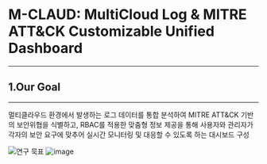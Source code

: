 # M-CLAUD: MultiCloud Log & MITRE ATT&CK Customizable Unified Dashboard
---

## 1.Our Goal
---
멀티클라우드 환경에서 발생하는 로그 데이터를 통합 분석하여 MITRE ATT&CK 기반의 보안위협을 식별하고, RBAC를 적용한 맞춤형 정보 제공을 통해 사용자와 관리자가 각자의 보안 요구에 맞추어 실시간 모니터링 및 대응할 수 있도록 하는 대시보드 구성

![연구 묵표](https://github.com/user-attachments/assets/bbeadbf1-d78d-4ebd-b694-e7094420f1a9)
![image](https://github.com/user-attachments/assets/1f6d4784-717f-4e0d-b858-db1090e75469)
